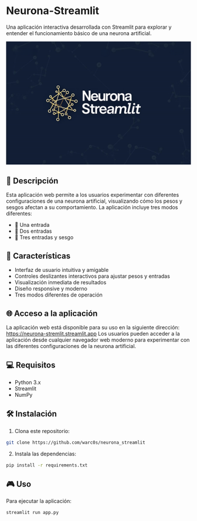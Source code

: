 # Neurona-Streamlit
Una aplicación interactiva desarrollada con Streamlit para explorar y entender el funcionamiento básico de una neurona artificial.

![Neurona Streamlit Logo](https://github.com/warc0s/neurona_streamlit/blob/main/logo.png?raw=true)

## 📝 Descripción

Esta aplicación web permite a los usuarios experimentar con diferentes configuraciones de una neurona artificial, visualizando cómo los pesos y sesgos afectan a su comportamiento. La aplicación incluye tres modos diferentes:

- 🔵 Una entrada
- 🔵 Dos entradas
- 🔵 Tres entradas y sesgo

## 🚀 Características

- Interfaz de usuario intuitiva y amigable
- Controles deslizantes interactivos para ajustar pesos y entradas
- Visualización inmediata de resultados
- Diseño responsive y moderno
- Tres modos diferentes de operación

## 🌐 Acceso a la aplicación
La aplicación web está disponible para su uso en la siguiente dirección: https://neurona-stremlit.streamlit.app Los usuarios pueden acceder a la aplicación desde cualquier navegador web moderno para experimentar con las diferentes configuraciones de la neurona artificial.

## 💻 Requisitos

- Python 3.x
- Streamlit
- NumPy

## 🛠️ Instalación

1. Clona este repositorio:
```bash
git clone https://github.com/warc0s/neurona_streamlit
```

2. Instala las dependencias:
```bash
pip install -r requirements.txt
```

## 🎮 Uso

Para ejecutar la aplicación:
```bash
streamlit run app.py
```
